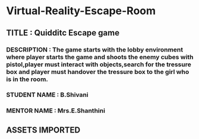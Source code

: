 # Virtual-Reality-Escape-Room
## TITLE : Quidditc Escape game
### DESCRIPTION : The game starts with the lobby environment where player starts the game and shoots the enemy cubes with pistol,player must interact with objects,search for the tressure box and player must handover the tressure box to the girl who is in the room.
### STUDENT NAME : B.Shivani
### MENTOR NAME : Mrs.E.Shanthini

## ASSETS IMPORTED 

                             
